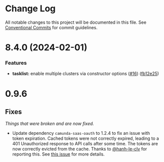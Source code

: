 # Change Log

All notable changes to this project will be documented in this file.
See [Conventional Commits](https://conventionalcommits.org) for commit guidelines.

# 8.4.0 (2024-02-01)

### Features

-   **tasklist:** enable multiple clusters via constructor options ([#16](https://github.com/camunda-community-hub/camunda-8-js-sdk/issues/16)) ([fb12e25](https://github.com/camunda-community-hub/camunda-8-js-sdk/commit/fb12e258321e6bba03d11d38119c740f0e242773))

# 0.9.6

## Fixes

_Things that were broken and are now fixed._

-   Update dependency `camunda-saas-oauth` to 1.2.4 to fix an issue with token expiration. Cached tokens were not correctly expired, leading to a 401 Unauthorized response to API calls after some time. The tokens are now correctly evicted from the cache. Thanks to [@hanh-le-clv](https://github.com/hanh-le-clv) for reporting this. See [this issue](https://github.com/camunda-community-hub/camunda-8-sdk-node-js/issues/7) for more details.
